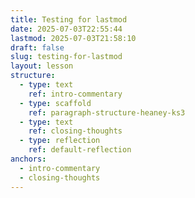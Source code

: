 ```yaml
---
title: Testing for lastmod
date: 2025-07-03T22:55:44
lastmod: 2025-07-03T21:58:10
draft: false
slug: testing-for-lastmod
layout: lesson
structure:
  - type: text
    ref: intro-commentary
  - type: scaffold
    ref: paragraph-structure-heaney-ks3
  - type: text
    ref: closing-thoughts
  - type: reflection
    ref: default-reflection
anchors:
  - intro-commentary
  - closing-thoughts
---
```

<!-- intro-commentary -->
<!-- paragraph-structure-heaney-ks3 -->
<!-- closing-thoughts -->
<!-- default-reflection -->
